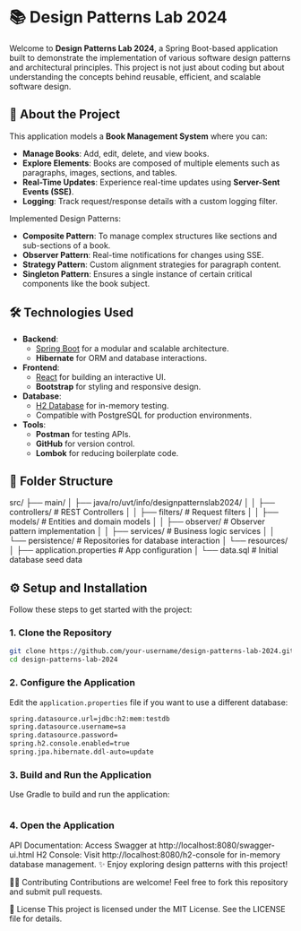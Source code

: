
📚 Design Patterns Lab 2024
=================================

Welcome to **Design Patterns Lab 2024**, a Spring Boot-based application built to demonstrate the implementation of various software design patterns and architectural principles. This project is not just about coding but about understanding the concepts behind reusable, efficient, and scalable software design.

🚀 About the Project
---------------------------------
This application models a **Book Management System** where you can:
- **Manage Books**: Add, edit, delete, and view books.
- **Explore Elements**: Books are composed of multiple elements such as paragraphs, images, sections, and tables.
- **Real-Time Updates**: Experience real-time updates using **Server-Sent Events (SSE)**.
- **Logging**: Track request/response details with a custom logging filter.

Implemented Design Patterns:
- **Composite Pattern**: To manage complex structures like sections and sub-sections of a book.
- **Observer Pattern**: Real-time notifications for changes using SSE.
- **Strategy Pattern**: Custom alignment strategies for paragraph content.
- **Singleton Pattern**: Ensures a single instance of certain critical components like the book subject.

🛠 Technologies Used
---------------------------------
- **Backend**: 
  - [Spring Boot](https://spring.io/projects/spring-boot) for a modular and scalable architecture.
  - **Hibernate** for ORM and database interactions.
- **Frontend**:
  - [React](https://reactjs.org/) for building an interactive UI.
  - **Bootstrap** for styling and responsive design.
- **Database**: 
  - [H2 Database](https://www.h2database.com/) for in-memory testing.
  - Compatible with PostgreSQL for production environments.
- **Tools**:
  - **Postman** for testing APIs.
  - **GitHub** for version control.
  - **Lombok** for reducing boilerplate code.

📂 Folder Structure
---------------------------------
src/
├── main/
│   ├── java/ro/uvt/info/designpatternslab2024/
│   │   ├── controllers/         # REST Controllers
│   │   ├── filters/             # Request filters
│   │   ├── models/              # Entities and domain models
│   │   ├── observer/            # Observer pattern implementation
│   │   ├── services/            # Business logic services
│   │   └── persistence/         # Repositories for database interaction
│   └── resources/
│       ├── application.properties # App configuration
│       └── data.sql              # Initial database seed data

⚙️ Setup and Installation
---------------------------------
Follow these steps to get started with the project:

### 1. Clone the Repository
```bash
git clone https://github.com/your-username/design-patterns-lab-2024.git
cd design-patterns-lab-2024
```

### 2. Configure the Application
Edit the `application.properties` file if you want to use a different database:
```bash
spring.datasource.url=jdbc:h2:mem:testdb
spring.datasource.username=sa
spring.datasource.password=
spring.h2.console.enabled=true
spring.jpa.hibernate.ddl-auto=update
```

### 3. Build and Run the Application
Use Gradle to build and run the application:
```bash
```
### 4. Open the Application
API Documentation: Access Swagger at http://localhost:8080/swagger-ui.html
H2 Console: Visit http://localhost:8080/h2-console for in-memory database management.
✨ Enjoy exploring design patterns with this project!

👨‍💻 Contributing Contributions are welcome! Feel free to fork this repository and submit pull requests.

📄 License This project is licensed under the MIT License. See the LICENSE file for details.